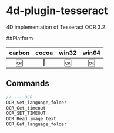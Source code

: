 4d-plugin-tesseract
===================

4D implementation of Tesseract OCR 3.2.

##Platform

| carbon | cocoa | win32 | win64 |
|:------:|:-----:|:---------:|:---------:|
|🆗|🚫|🆗|🆗|

Commands
---

```c
// --- OCR
OCR_Set_language_folder
OCR_Get_timeout
OCR_SET_TIMEOUT
OCR_Read_image_text
OCR_Get_language_folder
```
